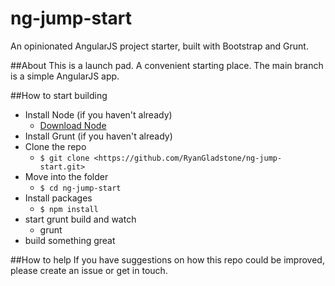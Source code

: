 ng-jump-start
=============

An opinionated AngularJS project starter, built with Bootstrap and Grunt.

##About
This is a launch pad. A convenient starting place. The main branch is a simple AngularJS app.

##How to start building

- Install Node (if you haven't already)
	- [Download Node](http://nodejs.org/download/)	
- Install Grunt (if you haven't already)
- Clone the repo
	- ```$ git clone <https://github.com/RyanGladstone/ng-jump-start.git>```  
- Move into the folder
	- ```$ cd ng-jump-start```
- Install packages
	- ```$ npm install```
- start grunt build and watch
	- grunt
- build something great


##How to help
If you have suggestions on how this repo could be improved, please create an issue or get in touch.
